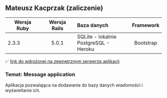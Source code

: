 ## Mateusz Kacprzak (zaliczenie)

| Wersja Ruby   | Wersja Rails  |                Baza danych                 | Framework |
| ------------- |:-------------:|:-------------------------------------------|:---------:|
| 2.3.3         | 5.0.1         | SQLite - lokalnie<br />PostgreSQL - Heroku | Bootstrap |

:white_check_mark: [link do wdrożonej na zewnętrznym serwerze aplikacji]()

### Temat: Message application

Aplikacja pozwalająca na dodawanie do bazy danych wiadomości i wyświetlanie ich.

